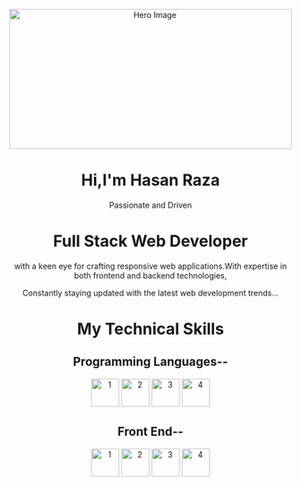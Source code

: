 <p align="center">
  <img src="https://i.postimg.cc/0Nd0D244/d.png" alt="Hero Image" width="100%" height="250">
</p>
<div align="center">
  <h1>Hi,I'm Hasan Raza</h1>
  <p>Passionate and Driven <h1> Full Stack Web Developer</h1> with a keen eye for crafting responsive web applications.With expertise in both frontend and backend technologies,
  <p>Constantly staying updated with the latest web development trends...</p>
</div>
<div align="center">
  <h1>My Technical Skills</h1>
  <h2>Programming Languages--</h2>
  <div>
    <img src="https://upload.wikimedia.org/wikipedia/commons/1/19/C_Logo.png"alt="1" widht="50" height="50">
    <img src="https://upload.wikimedia.org/wikipedia/en/thumb/3/30/Java_programming_language_logo.svg/1200px-Java_programming_language_logo.svg.png" alt="2" widht="50" height="50">
    <img src="https://upload.wikimedia.org/wikipedia/commons/6/6a/JavaScript-logo.png" alt="3" widht="50" height="50">
    <img src="https://upload.wikimedia.org/wikipedia/commons/thumb/4/4c/Typescript_logo_2020.svg/1200px-Typescript_logo_2020.svg.png" alt="4" widht="50" height="50">
  </div>
  <h2>Front End--</h2>
  <div>
    <img src="https://upload.wikimedia.org/wikipedia/commons/thumb/6/61/HTML5_logo_and_wordmark.svg/512px-HTML5_logo_and_wordmark.svg.png"alt="1" widht="50" height="50">
    <img src="https://encrypted-tbn0.gstatic.com/images?q=tbn:ANd9GcTO5ryTY9VShCV5uJWhoBXkcxxlFB8O5bbxGA&s" alt="2" widht="50" height="50">
    <img src="https://encrypted-tbn0.gstatic.com/images?q=tbn:ANd9GcSlGmKtrnxElpqw3AExKXPWWBulcwjlvDJa1Q&s" alt="3" widht="50" height="50">
    <img src="https://images-cdn.openxcell.com/wp-content/uploads/2024/07/24154156/dango-inner-2.webp" alt="4" widht="50" height="50">
  </div>
</div>


